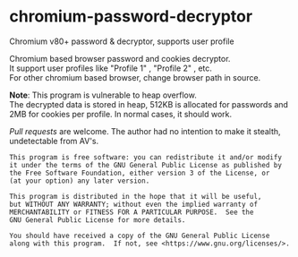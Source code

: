 # chromium-password-decryptor
Chromium v80+ password & decryptor, supports user profile

Chromium based browser password and cookies decryptor.    
It support user profiles like "Profile 1" , "Profile 2" , etc.  
For other chromium based browser, change browser path in source.

**Note**: This program is vulnerable to heap overflow.   
The decrypted data is stored in heap, 512KB is allocated for passwords and 2MB for cookies per profile.
In normal cases, it should work.

*Pull requests* are welcome. The author had no intention to make it stealth, undetectable from AV's.

    This program is free software: you can redistribute it and/or modify
    it under the terms of the GNU General Public License as published by
    the Free Software Foundation, either version 3 of the License, or
    (at your option) any later version.

    This program is distributed in the hope that it will be useful,
    but WITHOUT ANY WARRANTY; without even the implied warranty of
    MERCHANTABILITY or FITNESS FOR A PARTICULAR PURPOSE.  See the
    GNU General Public License for more details.

    You should have received a copy of the GNU General Public License
    along with this program.  If not, see <https://www.gnu.org/licenses/>.
